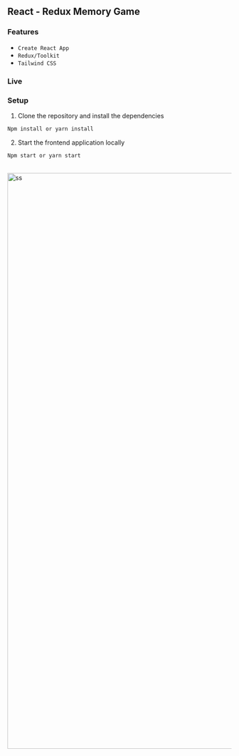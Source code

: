 ## React - Redux  Memory Game


### Features
- ` Create React App `
- ` Redux/Toolkit `
- ` Tailwind CSS `

### Live


### Setup
1. Clone the repository and install the dependencies
```bash
Npm install or yarn install
```
2. Start the frontend application locally
```bash
Npm start or yarn start
```

<br>
<img width="1293" alt="ss" src="https://user-images.githubusercontent.com/47625725/164313478-e383b1bc-3c74-4fae-8773-7e9ee0638f98.png">
